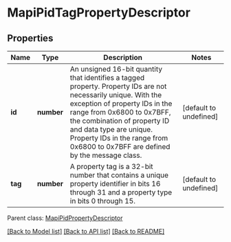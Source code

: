 # MapiPidTagPropertyDescriptor

## Properties
Name | Type | Description | Notes
------------ | ------------- | ------------- | -------------
**id** | **number** | An unsigned 16-bit quantity that identifies a tagged property. Property IDs are not necessarily unique. With the exception of property IDs in the range from 0x6800 to 0x7BFF, the combination of property ID and data type are unique. Property IDs in the range from 0x6800 to 0x7BFF are defined by the message class.              | [default to undefined]
**tag** | **number** | A property tag is a 32-bit number that contains a unique property identifier in bits 16 through 31 and a property type in bits 0 through 15.              | [default to undefined]

 Parent class: [MapiPidPropertyDescriptor](MapiPidPropertyDescriptor.md)

[[Back to Model list]](README.md#documentation-for-models) [[Back to API list]](README.md#documentation-for-api-endpoints) [[Back to README]](README.md)

